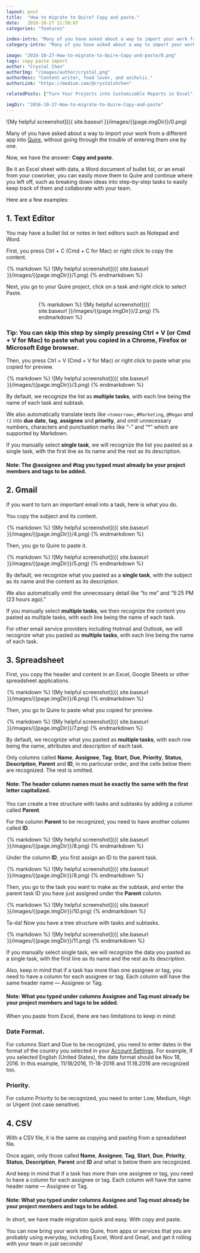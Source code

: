 ```yaml
---
layout: post
title:  "How to migrate to Quire? Copy and paste."
date:   2016-10-27 11:58:07
categories: "features"

index-intro: "Many of you have asked about a way to import your work from a different app into Quire, without going through the trouble of entering them one by one. Now, we have the answer: Copy and paste. Be it an Excel sheet with data, a Word document of bullet list, or an email from your coworker, you can easily move them to Quire and continue where you left off..."
category-intro: "Many of you have asked about a way to import your work from a different app into Quire, without going through the trouble of entering them one by one..."

image: "2016-10-27-How-to-migrate-to-Quire-Copy-and-paste/0.png"
tags: copy paste import
author: "Crystal Chen"
authorImg: "/images/author/crystal.png"
authorDesc: "Content writer, food lover, and aniholic."
authorLink: "https://medium.com/@crystalshchen"

relatedPosts: ["Turn Your Projects into Customizable Reports in Excel", "We’re not Facebook. So why Like?"]

imgDir: "2016-10-27-How-to-migrate-to-Quire-Copy-and-paste"
---
```



![My helpful screenshot]({{ site.baseurl }}/images/{{page.imgDir}}/0.png)

Many of you have asked about a way to import your work from a different app into [Quire](https://quire.io/), without going through the trouble of entering them one by one.

Now, we have the answer: **Copy and paste**.

Be it an Excel sheet with data, a Word document of bullet list, or an email from your coworker, you can easily move them to Quire and continue where you left off, such as breaking down ideas into step-by-step tasks to easily keep track of them and collaborate with your team.

Here are a few examples:

## 1. Text Editor

You may have a bullet list or notes in text editors such as Notepad and Word.

First, you press Ctrl + C (Cmd + C for Mac) or right click to copy the content.

<div style="max-width: 500px; max-height: 236px; margin: 0 auto;">
{% markdown %}
![My helpful screenshot]({{ site.baseurl }}/images/{{page.imgDir}}/1.png)
{% endmarkdown %}
</div>

Next, you go to your Quire project, click on a task and right click to select Paste.

<div style="max-width: 331px; max-height: 203; margin: 0 auto;">
{% markdown %}
![My helpful screenshot]({{ site.baseurl }}/images/{{page.imgDir}}/2.png)
{% endmarkdown %}
</div>

### Tip: You can skip this step by simply pressing Ctrl + V (or Cmd + V for Mac) to paste what you copied in a Chrome, Firefox or Microsoft Edge browser.

Then, you press Ctrl + V (Cmd + V for Mac) or right click to paste what you copied for preview.

<div style="max-width: 500px; max-height: 574px; margin: 0 auto;">
{% markdown %}
![My helpful screenshot]({{ site.baseurl }}/images/{{page.imgDir}}/3.png)
{% endmarkdown %}
</div>

By default, we recognize the list as **multiple tasks**, with each line being the name of each task and subtask.

We also automatically translate texts like `<tomorrow>`, `#Marketing`, `@Megan` and `!2` into **due date**, **tag**, **assignee** and **priority**, and omit unnecessary numbers, characters and punctuation marks like “-” and “*” which are supported by Markdown.

If you manually select **single task**, we will recognize the list you pasted as a single task, with the first line as its name and the rest as its description.

#### Note: The @assignee and #tag you typed must already be your project members and tags to be added.

## 2. Gmail

If you want to turn an important email into a task, here is what you do.

You copy the subject and its content.

<div style="max-width: 500px; max-height: 229px; margin: 0 auto;">
{% markdown %}
![My helpful screenshot]({{ site.baseurl }}/images/{{page.imgDir}}/4.png)
{% endmarkdown %}
</div>

Then, you go to Quire to paste it.

<div style="max-width: 500px; max-height: 481x; margin: 0 auto;">
{% markdown %}
![My helpful screenshot]({{ site.baseurl }}/images/{{page.imgDir}}/5.png)
{% endmarkdown %}
</div>

By default, we recognize what you pasted as a **single task**, with the subject as its name and the content as its description.

We also automatically omit the unnecessary detail like “to me” and “5:25 PM (23 hours ago).”

If you manually select **multiple tasks**, we then recognize the content you pasted as multiple tasks, with each line being the name of each task.

For other email service providers including Hotmail and Outlook, we will recognize what you pasted as **multiple tasks**, with each line being the name of each task.

## 3. Spreadsheet

First, you copy the header and content in an Excel, Google Sheets or other spreadsheet applications.

<div style="max-width: 500px; max-height: 197px; margin: 0 auto;">
{% markdown %}
![My helpful screenshot]({{ site.baseurl }}/images/{{page.imgDir}}/6.png)
{% endmarkdown %}
</div>

Then, you go to Quire to paste what you copied for preview.

<div style="max-width: 500px; max-height: 479px; margin: 0 auto;">
{% markdown %}
![My helpful screenshot]({{ site.baseurl }}/images/{{page.imgDir}}/7.png)
{% endmarkdown %}
</div>

By default, we recognize what you pasted as **multiple tasks**, with each row being the name, attributes and description of each task.

Only columns called **Name**, **Assignee**, **Tag**, **Start**, **Due**, **Priority**, **Status**, **Description**, **Parent** and **ID**, in no particular order, and the cells below them are recognized. The rest is omitted.

#### Note: The header column names must be exactly the same with the first letter capitalized.

You can create a tree structure with tasks and subtasks by adding a column called **Parent**.

For the column **Parent** to be recognized, you need to have another column called **ID**.

<div style="max-width: 500px; max-height: 49px; margin: 0 auto;">
{% markdown %}
![My helpful screenshot]({{ site.baseurl }}/images/{{page.imgDir}}/8.png)
{% endmarkdown %}
</div>

Under the column **ID**, you first assign an ID to the parent task.

<div style="max-width: 500px; max-height: 74px; margin: 0 auto;">
{% markdown %}
![My helpful screenshot]({{ site.baseurl }}/images/{{page.imgDir}}/9.png)
{% endmarkdown %}
</div>

Then, you go to the task you want to make as the subtask, and enter the parent task ID you have just assigned under the **Parent** column.

<div style="max-width: 500px; max-height: 89px; margin: 0 auto;">
{% markdown %}
![My helpful screenshot]({{ site.baseurl }}/images/{{page.imgDir}}/10.png)
{% endmarkdown %}
</div>

Ta-da! Now you have a tree structure with tasks and subtasks.

<div style="max-width: 500px; max-height: 478px; margin: 0 auto;">
{% markdown %}
![My helpful screenshot]({{ site.baseurl }}/images/{{page.imgDir}}/11.png)
{% endmarkdown %}
</div>

If you manually select single task, we will recognize the data you pasted as a single task, with the first line as its name and the rest as its description.

Also, keep in mind that if a task has more than one assignee or tag, you need to have a column for each assignee or tag. Each column will have the same header name — Assignee or Tag.

#### Note: What you typed under columns Assignee and Tag must already be your project members and tags to be added.

When you paste from Excel, there are two limitations to keep in mind:

### Date Format.

For columns Start and Due to be recognized, you need to enter dates in the format of the country you selected in your [Account Settings](https://quire.io/r/setting). For example, if you selected English (United States), the date format should be Nov 18, 2016. In this example, 11/18/2016, 11-18-2016 and 11.18.2016 are recognized too.

### Priority.

For column Priority to be recognized, you need to enter Low, Medium, High or Urgent (not case sensitive).

## 4. CSV

With a CSV file, it is the same as copying and pasting from a spreadsheet file.

Once again, only those called **Name**, **Assignee**, **Tag**, **Start**, **Due**, **Priority**, **Status**, **Description**, **Parent** and **ID** and what is below them are recognized.

And keep in mind that if a task has more than one assignee or tag, you need to have a column for each assignee or tag. Each column will have the same header name — Assignee or Tag.

#### Note: What you typed under columns Assignee and Tag must already be your project members and tags to be added.

In short, we have made migration quick and easy. With copy and paste.

You can now bring your work into Quire, from apps or services that you are probably using everyday, including Excel, Word and Gmail, and get it rolling with your team in just seconds!

[jekyll]:      http://jekyllrb.com
[jekyll-gh]:   https://github.com/jekyll/jekyll
[jekyll-help]: https://github.com/jekyll/jekyll-help
